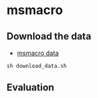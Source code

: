 # msmacro

## Download the data
- [msmacro data](https://microsoft.github.io/msmarco/Datasets.html)

```shell
sh download_data.sh
```



## Evaluation
